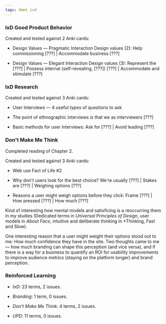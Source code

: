 ```yaml
---
tags: dmmt ixd
---
```


### IxD Good Product Behavior

Created and tested against 2 Anki cards:

* Design Values — Pragmatic Interaction Design values (2): Help commissioning [???] | Accommodate business [???]

* Design Values — Elegant Interaction Design values (3): Represent the [???] | Possess internal (self-revealing, [???]) [???] | Accommodate and stimulate [???] 

### IxD Research

Created and tested against 3 Anki cards:

* User Interviews — 4 useful *types* of questions to ask

* The point of ethnographic interviews is that we as interviewers [???]

* Basic methods for user interviews: Ask for [???] | Avoid leading [???]

### Don't Make Me Think

Completed reading of Chapter 2.

Created and tested against 3 Anki cards:

* Web use Fact of Life #2

* Why don't users look for the best choice? We're usually [???] | Stakes are [???] | Weighing options [???]

* Reasons a user might weigh options before they click: Frame [???] | How pressed [???] | How much [???]

Kind of interesting how mental models and satisficing is a reoccurring them in my studies (Dedicated terms in *Universal Principles of Design*, user models in *About Face*, intuitive and deliberate thinking in *Thinking, Fast and Slow).

One interesting reason that a user might weight their options stood out to me: How much confidence they have in the site. Two thoughts came to me — how much branding can shape this perception (and vice versa), and if there is a way for a business to quantify an ROI for usability improvements to improve audience metrics (staying on the platform longer) and brand perception. 

### Reinforced Learning

* *IxD*: 23 terms, 2 issues.

* *Branding*: 1 term, 0 issues.

* *Don't Make Me Think*: 4 terms, 2 issues.

* *UPD*: 11 terms, 0 issues.

